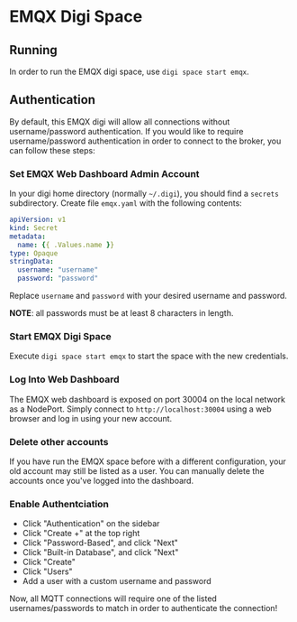 # EMQX Digi Space
## Running
In order to run the EMQX digi space, use `digi space start emqx`.

## Authentication
By default, this EMQX digi will allow all connections without username/password authentication. If you would like to require username/password authentication in order to connect to the broker, you can follow these steps:

### Set EMQX Web Dashboard Admin Account
In your digi home directory (normally `~/.digi`), you should find a `secrets` subdirectory. Create file `emqx.yaml` with the following contents:

```yaml
apiVersion: v1
kind: Secret
metadata:
  name: {{ .Values.name }}
type: Opaque
stringData:
  username: "username"
  password: "password"
```

Replace `username` and `password` with your desired username and password.

**NOTE**: all passwords must be at least 8 characters in length.

### Start EMQX Digi Space
Execute `digi space start emqx` to start the space with the new credentials.

### Log Into Web Dashboard
The EMQX web dashboard is exposed on port 30004 on the local network as a NodePort. Simply connect to `http://localhost:30004` using a web browser and log in using your new account.

### Delete other accounts
If you have run the EMQX space before with a different configuration, your old account may still be listed as a user. You can manually delete the accounts once you've logged into the dashboard.

### Enable Authentciation
- Click "Authentication" on the sidebar
- Click "Create +" at the top right
- Click "Password-Based", and click "Next"
- Click "Built-in Database", and click "Next"
- Click "Create"
- Click "Users"
- Add a user with a custom username and password

Now, all MQTT connections will require one of the listed usernames/passwords to match in order to authenticate the connection!
